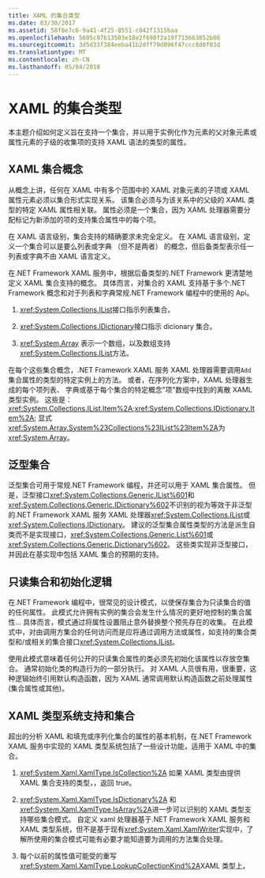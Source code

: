 ```yaml
---
title: XAML 的集合类型
ms.date: 03/30/2017
ms.assetid: 58f8e7c6-9a41-4f25-8551-c042f1315baa
ms.openlocfilehash: 5605c97b13503e18e2f698f2a19f715663052b08
ms.sourcegitcommit: 3d5d33f384eeba41b2dff79d096f47ccc8d8f03d
ms.translationtype: MT
ms.contentlocale: zh-CN
ms.lasthandoff: 05/04/2018
---
```

# <a name="collections-and-collection-types-for-xaml"></a>XAML 的集合类型
本主题介绍如何定义旨在支持一个集合，并以用于实例化作为元素的父对象元素或属性元素的子级的收集项的支持 XAML 语法的类型的属性。  
  
## <a name="xaml-collection-concepts"></a>XAML 集合概念  
 从概念上讲，任何在 XAML 中有多个范围中的 XAML 对象元素的子项或 XAML 属性元素必须以集合形式实现关系。 该集合必须与为该关系中的父级的 XAML 类型的特定 XAML 属性相关联。 属性必须是一个集合，因为 XAML 处理器需要分配标记为新添加的项的支持集合属性中的每个项。  
  
 在 XAML 语言级别，集合支持的精确要求未完全定义。 在 XAML 语言级别，定义一个集合可以是要么列表或字典 （但不是两者） 的概念，但后备类型表示任一列表或字典不由 XAML 语言定义。  
  
 在.NET Framework XAML 服务中，根据后备类型的.NET Framework 更清楚地定义 XAML 集合支持的概念。 具体而言，对集合的 XAML 支持基于多个.NET Framework 概念和对于列表和字典常规.NET Framework 编程中的使用的 Api。  
  
1.  <xref:System.Collections.IList>接口指示列表集合。  
  
2.  <xref:System.Collections.IDictionary>接口指示 dicionary 集合。  
  
3.  <xref:System.Array> 表示一个数组，以及数组支持<xref:System.Collections.IList>方法。  
  
 在每个这些集合概念，.NET Framework XAML 服务 XAML 处理器需要调用`Add`集合属性的类型的特定实例上的方法。 或者，在序列化方案中，XAML 处理器生成的每个项列表、 字典或基于每个集合的特定概念"项"数组中找到的离散 XAML 类型实例。 这些是： <xref:System.Collections.IList.Item%2A>;<xref:System.Collections.IDictionary.Item%2A>; 显式<xref:System.Array.System%23Collections%23IList%23Item%2A>为<xref:System.Array>。  
  
## <a name="generic-collections"></a>泛型集合  
 泛型集合可用于常规.NET Framework 编程，并还可以用于 XAML 集合属性。 但是，泛型接口<xref:System.Collections.Generic.IList%601>和<xref:System.Collections.Generic.IDictionary%602>不识别的视为等效于非泛型的.NET Framework XAML 服务 XAML 处理器<xref:System.Collections.IList>或<xref:System.Collections.IDictionary>。 建议的泛型集合属性类型的方法是派生自类而不是实现接口，<xref:System.Collections.Generic.List%601>或<xref:System.Collections.Generic.Dictionary%602>。 这些类实现非泛型接口，并因此在基实现中包括 XAML 集合的预期的支持。  
  
## <a name="read-only-collections-and-initialization-logic"></a>只读集合和初始化逻辑  
 在.NET Framework 编程中，很常见的设计模式，以使保存集合为只读集合的值的任何属性。 此模式允许拥有实例的集合会发生什么情况的更好地控制的集合属性... 具体而言，模式通过将属性设置阻止意外替换整个预先存在的收集。 在此模式中，对由调用方集合的任何访问而是应将通过调用方法或属性，如支持的集合类型和/或相关的集合接口<xref:System.Collections.IList>。  
  
 使用此模式意味着任何公开的只读集合属性的类必须先初始化该属性以存放空集合。 通常初始化类的构造行为的一部分执行。 对 XAML 人员很有用，很重要，这种逻辑始终引用默认构造函数，因为 XAML 通常调用默认构造函数之前处理属性 (集合属性或其他)。  
  
## <a name="xaml-type-system-support-and-collections"></a>XAML 类型系统支持和集合  
 超出的分析 XAML 和填充或序列化集合的属性的基本机制，在.NET Framework XAML 服务中实现的 XAML 类型系统包括了一些设计功能，适用于 XAML 中的集合。  
  
1.  <xref:System.Xaml.XamlType.IsCollection%2A> 如果 XAML 类型由提供 XAML 集合支持的类型，，返回 true。  
  
2.  <xref:System.Xaml.XamlType.IsDictionary%2A> 和<xref:System.Xaml.XamlType.IsArray%2A>进一步可以识别的 XAML 类型支持哪些集合模式。 自定义 xaml 处理器基于.NET Framework XAML 服务和 XAML 类型系统，但不是基于现有<xref:System.Xaml.XamlWriter>实现中，了解所使用的集合模式可能有必要才能知道要为调用的方法集合处理。  
  
3.  每个以前的属性值可能受的重写<xref:System.Xaml.XamlType.LookupCollectionKind%2A>XAML 类型上。

